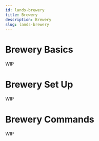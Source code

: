 ```yaml
---
id: lands-brewery
title: Brewery
description: Brewery
slug: lands-brewery
---
```


# Brewery Basics
WIP
# Brewery Set Up
WIP
# Brewery Commands
WIP
